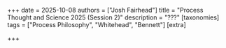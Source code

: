 +++
date = 2025-10-08
authors = ["Josh Fairhead"]
title = "Process Thought and Science 2025 (Session 2)"
description = "???"
[taxonomies]
tags = ["Process Philosophy", "Whitehead", "Bennett"]
[extra]

+++
